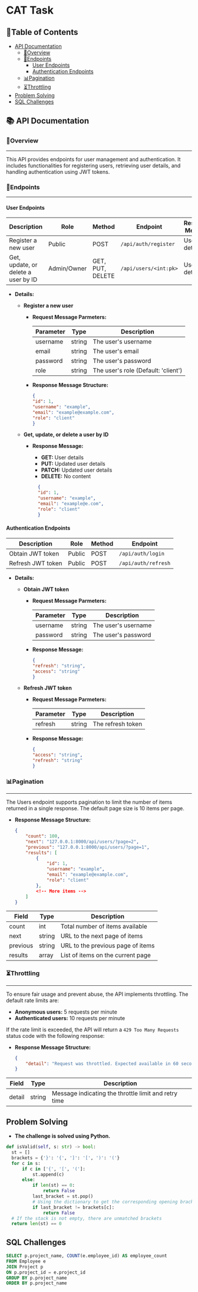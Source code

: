 # CAT Task

## 📝Table of Contents

- [API Documentation](#-api-documentation)
  - [📝Overview](#overview)
  - [🔗Endpoints](#endpoints)
    - [User Endpoints](#user-endpoints)
    - [Authentication Endpoints](#authentication-endpoints)
  - [📊Pagination](#pagination)
  - [⏳Throttling](#throttling)
- [Problem Solving](#problem-solving)
- [SQL Challenges](#sql-challenges)

## 📚 API Documentation

### 📝Overview

---

This API provides endpoints for user management and authentication. It includes functionalities for registering users, retrieving user details, and handling authentication using JWT tokens.

### 🔗Endpoints

---

#### User Endpoints

| Description          | Role       | Method | Endpoint                | Response Message |
|----------------------|------------|--------|-------------------------|------------------|
| Register a new user  | Public     | POST   | `/api/auth/register`    | User details     |
| Get, update, or delete a user by ID | Admin/Owner | GET, PUT, DELETE | `/api/users/<int:pk>` | User details     |

- **Details:**

  - **Register a new user**
    - **Request Message Parmeters:**

        | Parameter | Type   | Description                              |
        |-----------|--------|------------------------------------------|
        | username  | string | The user's username                      |
        | email     | string | The user's email                         |
        | password  | string | The user's password                      |
        | role      | string | The user's role  (Default: 'client')     |

    - **Response Message Structure:**

        ```json
        {
        "id": 1,
        "username": "example",
        "email": "example@example.com",
        "role": "client"
        }
        ```

  - **Get, update, or delete a user by ID**
    - **Response Message:**
      - **GET:** User details  
      - **PUT:** Updated user details
      - **PATCH:** Updated user details
      - **DELETE:** No content

      ```json
        {
        "id": 1,
        "username": "example",
        "email": "example@e.com",
        "role": "client"
        }
        ```

#### Authentication Endpoints

| Description          | Role       | Method | Endpoint                |
|----------------------|------------|--------|-------------------------|
| Obtain JWT token     | Public     | POST   | `/api/auth/login`       |
| Refresh JWT token    | Public     | POST   | `/api/auth/refresh`     |

- **Details:**
  - **Obtain JWT token**
    - **Request Message Parmeters:**

        | Parameter | Type   | Description          |
        |-----------|--------|----------------------|
        | username  | string | The user's username  |
        | password  | string | The user's password  |

    - **Response Message:**

        ```json
        {
        "refresh": "string",
        "access": "string"
        }
        ```

  - **Refresh JWT token**
    - **Request Message Parmeters:**

        | Parameter | Type   | Description          |
        |-----------|--------|----------------------|
        | refresh   | string | The refresh token    |

    - **Response Message:**

        ```json
        {
        "access": "string",
        "refresh": "string"
        }
        ```

### 📊Pagination

---

The Users endpoint supports pagination to limit the number of items returned in a single response. The default page size is 10 items per page.

- **Response Message Structure:**

    ```json
    {
        "count": 100,
        "next": "127.0.0.1:8000/api/users/?page=2",
        "previous": "127.0.0.1:8000/api/users/?page=1",
        "results": [
            {
                "id": 1,
                "username": "example",
                "email": "example@example.com",
                "role": "client"
            },
            <!-- More items -->
        ]
    }
    ```

| Field     | Type   | Description                          |
|-----------|--------|--------------------------------------|
| count     | int    | Total number of items available      |
| next      | string | URL to the next page of items        |
| previous  | string | URL to the previous page of items    |
| results   | array  | List of items on the current page    |

### ⏳Throttling

---

To ensure fair usage and prevent abuse, the API implements throttling. The default rate limits are:

- **Anonymous users:** 5 requests per minute
- **Authenticated users:** 10 requests per minute

If the rate limit is exceeded, the API will return a `429 Too Many Requests` status code with the following response:

- **Response Message Structure:**

    ```json
    {
        "detail": "Request was throttled. Expected available in 60 seconds."
    }
    ```

| Field     | Type   | Description                          |
|-----------|--------|--------------------------------------|
| detail    | string | Message indicating the throttle limit and retry time |

## Problem Solving

- **The challenge is solved using Python.**

```python
def isValid(self, s: str) -> bool:
  st = []
  brackets = {'}': '{', ']': '[', ')': '('}
  for c in s:
      if c in ['{', '[', '(']:
          st.append(c)
      else:
          if len(st) == 0:
              return False
          last_bracket = st.pop()
          # Using the dictionary to get the corresponding opening bracket
          if last_bracket != brackets[c]:
              return False
  # If the stack is not empty, there are unmatched brackets
  return len(st) == 0
```

## SQL Challenges

```sql
SELECT p.project_name, COUNT(e.employee_id) AS employee_count
FROM Employee e
JOIN Project p
ON p.project_id = e.project_id
GROUP BY p.project_name
ORDER BY p.project_name
```
